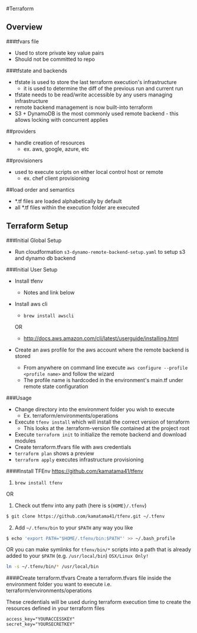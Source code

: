 #Terraform

## Overview
###tfvars file
* Used to store private key value pairs
* Should not be committed to repo

###tfstate and backends
* tfstate is used to store the last terraform execution's infrastructure
  * it is used to determine the diff of the previous run and current run
* tfstate needs to be read/write accessible by any users managing infrastructure
* remote backend management is now built-into terraform
* S3 + DynamoDB is the most commonly used remote backend - this allows locking with concurrent applies

##providers
* handle creation of resources
  * ex. aws, google, azure, etc

##provisioners
* used to execute scripts on either local control host or remote
  * ex. chef client provisioning

##load order and semantics
* *.tf files are loaded alphabetically by default
* all *.tf files within the execution folder are executed

## Terraform Setup
###Initial Global Setup
* Run cloudformation ```s3-dynamo-remote-backend-setup.yaml``` to setup s3 and dynamo db backend

###Initial User Setup
* Install tfenv
    * Notes and link below
* Install aws cli
    * `brew install awscli`

    OR

    * http://docs.aws.amazon.com/cli/latest/userguide/installing.html
* Create an aws profile for the aws account where the remote backend is stored
    * From anywhere on command line execute ```aws configure --profile <profile name>``` and follow the wizard
    * The profile name is hardcoded in the environment's main.tf under remote state configuration

###Usage
* Change directory into the environment folder you wish to execute
    * Ex. terraform/environments/operations
* Execute ```tfenv install``` which will install the correct version of terraform
    *  This looks at the .terraform-version file contained at the project root
* Execute `terraform init` to initialize the remote backend and download modules
* Create terraform.tfvars file with aws credentials
* ```terraform plan``` shows a preview
* ```terraform apply``` executes infrastructure provisioning

####Install TFEnv
https://github.com/kamatama41/tfenv
1. `brew install tfenv`

OR

1. Check out tfenv into any path (here is `${HOME}/.tfenv`)

  ```sh
  $ git clone https://github.com/kamatama41/tfenv.git ~/.tfenv
  ```

2. Add `~/.tfenv/bin` to your `$PATH` any way you like

  ```sh
  $ echo 'export PATH="$HOME/.tfenv/bin:$PATH"' >> ~/.bash_profile
  ```

  OR you can make symlinks for `tfenv/bin/*` scripts into a path that is already added to your `$PATH` (e.g. `/usr/local/bin`) `OSX/Linux Only!`

  ```sh
  ln -s ~/.tfenv/bin/* /usr/local/bin
  ```

####Create terraform.tfvars
Create a terraform.tfvars file inside the environment folder you want to execute i.e. terraform/environments/operations

These credentials will be used during terraform execution time to create the resources defined in your terraform files
```
access_key="YOURACCESSKEY"
secret_key="YOURSECRETKEY"
```